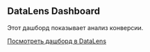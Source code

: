 ## DataLens Dashboard

Этот дашборд показывает анализ конверсии.

[Посмотреть дашборд в DataLens](https://datalens.yandex/yuj9iad567l0k)

